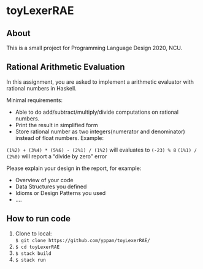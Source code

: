 # toyLexerRAE

## About 

This is a small project for Programming Language Design 2020, NCU.

## Rational Arithmetic Evaluation

In this assignment, you are asked to implement a arithmetic evaluator with rational numbers in Haskell.

Minimal requirements:

- Able to do add/subtract/multiply/divide computations on rational numbers.
- Print the result in simplified form
- Store rational number as two integers(numerator and denominator) instead of float numbers.
Example:

`(1%2) + (3%4) * (5%6) - (2%1) / (1%2)` will evaluates to `(-23) % 8` 
`(1%1) / (2%0)` will report a “divide by zero” error

Please explain your design in the report, for example:

- Overview of your code
- Data Structures you defined
- Idioms or Design Patterns you used
- ....

## How to run code 

1. Clone to local:        
   `$ git clone https://github.com/yppan/toyLexerRAE/`    
2. `$ cd toyLexerRAE`
3. `$ stack build`
4. `$ stack run`
